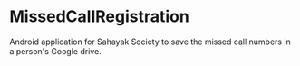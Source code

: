 # MissedCallRegistration
Android application for Sahayak Society to save the missed call numbers in a person's Google drive.
